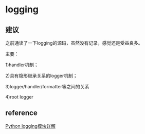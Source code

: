 # logging

## 建议
之前通读了一下logging的源码，虽然没有记录，感觉还是受益良多。

主要：

1)handler机制；

2)具有隐形继承关系的logger机制；

3)logger/handler/formatter等之间的关系

4)root logger
## reference

[ Python logging模块详解 ](http://blog.chinaunix.net/uid-26000296-id-4372063.html)
